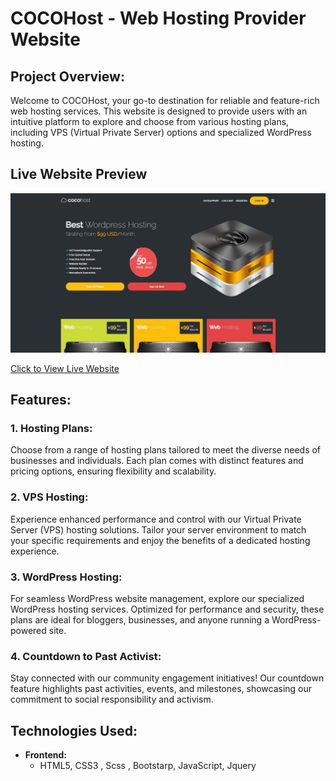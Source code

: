 # COCOHost - Web Hosting Provider Website

## Project Overview:

Welcome to COCOHost, your go-to destination for reliable and feature-rich web hosting services. This website is designed to provide users with an intuitive platform to explore and choose from various hosting plans, including VPS (Virtual Private Server) options and specialized WordPress hosting.


## Live Website Preview
[![Project Screenshot](https://github.com/Nahid4306053/hostingetor/blob/hosting/full_web_preview.jpg)](https://chitchatv2.netlify.app)

[Click to View Live Website](nahid4306053.github.io/hostingetor/)


## Features:

### 1. Hosting Plans:

Choose from a range of hosting plans tailored to meet the diverse needs of businesses and individuals. Each plan comes with distinct features and pricing options, ensuring flexibility and scalability.

### 2. VPS Hosting:

Experience enhanced performance and control with our Virtual Private Server (VPS) hosting solutions. Tailor your server environment to match your specific requirements and enjoy the benefits of a dedicated hosting experience.

### 3. WordPress Hosting:

For seamless WordPress website management, explore our specialized WordPress hosting services. Optimized for performance and security, these plans are ideal for bloggers, businesses, and anyone running a WordPress-powered site.

### 4. Countdown to Past Activist:

Stay connected with our community engagement initiatives! Our countdown feature highlights past activities, events, and milestones, showcasing our commitment to social responsibility and activism.

## Technologies Used:

- **Frontend:**
  - HTML5, CSS3 , Scss , Bootstarp, JavaScript, Jquery


